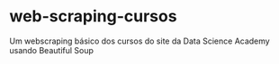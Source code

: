 # web-scraping-cursos
Um webscraping básico dos cursos do site da Data Science Academy usando Beautiful Soup
